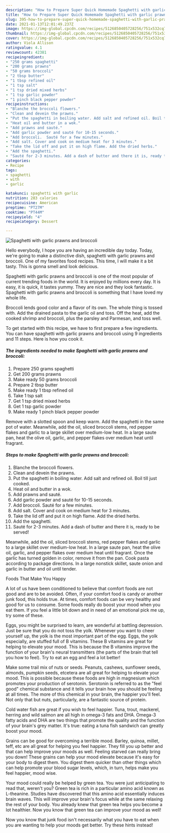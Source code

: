 ```yaml
---
description: "How to Prepare Super Quick Homemade Spaghetti with garlic prawns and broccoli"
title: "How to Prepare Super Quick Homemade Spaghetti with garlic prawns and broccoli"
slug: 395-how-to-prepare-super-quick-homemade-spaghetti-with-garlic-prawns-and-broccoli
date: 2021-01-13T12:01:49.237Z
image: https://img-global.cpcdn.com/recipes/5126850405728256/751x532cq70/spaghetti-with-garlic-prawns-and-broccoli-recipe-main-photo.jpg
thumbnail: https://img-global.cpcdn.com/recipes/5126850405728256/751x532cq70/spaghetti-with-garlic-prawns-and-broccoli-recipe-main-photo.jpg
cover: https://img-global.cpcdn.com/recipes/5126850405728256/751x532cq70/spaghetti-with-garlic-prawns-and-broccoli-recipe-main-photo.jpg
author: Viola Allison
ratingvalue: 4.1
reviewcount: 42381
recipeingredient:
- "250 grams spaghetti"
- "200 grams prawns"
- "50 grams broccoli"
- "2 tbsp butter"
- "1 tbsp refined oil"
- "1 tsp salt"
- "1 tsp dried mixed herbs"
- "1 tsp garlic powder"
- "1 pinch black pepper powder"
recipeinstructions:
- "Blanche the broccoli flowers."
- "Clean and devein the prawns."
- "Put the spaghetti in boiling water. Add salt and refined oil. Boil till just cooked."
- "Heat oil and butter in a wok."
- "Add prawns and sauté."
- "Add garlic powder and sauté for 10-15 seconds."
- "Add broccoli.  Sauté for a few minutes."
- "Add salt. Cover and cook on medium heat for 3 minutes."
- "Take the lid off and put it on high flame. Add the dried herbs."
- "Add the spaghetti."
- "Sauté for 2-3 minutes. Add a dash of butter and there it is, ready to be served!"
categories:
- Recipe
tags:
- spaghetti
- with
- garlic

katakunci: spaghetti with garlic 
nutrition: 283 calories
recipecuisine: American
preptime: "PT27M"
cooktime: "PT44M"
recipeyield: "4"
recipecategory: Dessert

---
```



![Spaghetti with garlic prawns and broccoli](https://img-global.cpcdn.com/recipes/5126850405728256/751x532cq70/spaghetti-with-garlic-prawns-and-broccoli-recipe-main-photo.jpg)

Hello everybody, I hope you are having an incredible day today. Today, we're going to make a distinctive dish, spaghetti with garlic prawns and broccoli. One of my favorites food recipes. This time, I will make it a bit tasty. This is gonna smell and look delicious.

Spaghetti with garlic prawns and broccoli is one of the most popular of current trending foods in the world. It is enjoyed by millions every day. It is easy, it is quick, it tastes yummy. They are nice and they look fantastic. Spaghetti with garlic prawns and broccoli is something that I have loved my whole life.

Broccoli lends good color and a flavor of its own. The whole thing is tossed with. Add the drained pasta to the garlic oil and toss. Off the heat, add the cooked shrimp and broccoli, plus the parsley and Parmesan, and toss well.


To get started with this recipe, we have to first prepare a few ingredients. You can have spaghetti with garlic prawns and broccoli using 9 ingredients and 11 steps. Here is how you cook it.

<!--inarticleads1-->

##### The ingredients needed to make Spaghetti with garlic prawns and broccoli:

1. Prepare 250 grams spaghetti
1. Get 200 grams prawns
1. Make ready 50 grams broccoli
1. Prepare 2 tbsp butter
1. Make ready 1 tbsp refined oil
1. Take 1 tsp salt
1. Get 1 tsp dried mixed herbs
1. Get 1 tsp garlic powder
1. Make ready 1 pinch black pepper powder


Remove with a slotted spoon and keep warm. Add the spaghetti in the same pot of water. Meanwhile, add the oil, sliced broccoli stems, red pepper flakes and garlic to a large skillet over medium-low heat. In a large saute pan, heat the olive oil, garlic, and pepper flakes over medium heat until fragrant. 

<!--inarticleads2-->

##### Steps to make Spaghetti with garlic prawns and broccoli:

1. Blanche the broccoli flowers.
1. Clean and devein the prawns.
1. Put the spaghetti in boiling water. Add salt and refined oil. Boil till just cooked.
1. Heat oil and butter in a wok.
1. Add prawns and sauté.
1. Add garlic powder and sauté for 10-15 seconds.
1. Add broccoli.  Sauté for a few minutes.
1. Add salt. Cover and cook on medium heat for 3 minutes.
1. Take the lid off and put it on high flame. Add the dried herbs.
1. Add the spaghetti.
1. Sauté for 2-3 minutes. Add a dash of butter and there it is, ready to be served!


Meanwhile, add the oil, sliced broccoli stems, red pepper flakes and garlic to a large skillet over medium-low heat. In a large saute pan, heat the olive oil, garlic, and pepper flakes over medium heat until fragrant. Once the garlic has turned golden in color, remove it from the pan. Cook pasta according to package directions. In a large nonstick skillet, saute onion and garlic in butter and oil until tender. 

Foods That Make You Happy


A lot of us have been conditioned to believe that comfort foods are not good and are to be avoided. Often, if your comfort food is candy or another junk food, this holds true. At times, comfort foods can be very healthy and good for us to consume. Some foods really do boost your mood when you eat them. If you feel a little bit down and in need of an emotional pick me up, try some of these.

Eggs, you might be surprised to learn, are wonderful at battling depression. Just be sure that you do not toss the yolk. Whenever you want to cheer yourself up, the yolk is the most important part of the egg. Eggs, the yolk especially, are stuffed full of B vitamins. These B vitamins are great for helping to elevate your mood. This is because the B vitamins improve the function of your brain's neural transmitters (the parts of the brain that tell you how to feel). Try to eat an egg and feel a lot better!

Make some trail mix of nuts or seeds. Peanuts, cashews, sunflower seeds, almonds, pumpkin seeds, etcetera are all great for helping to elevate your mood. This is possible because these foods are high in magnesium which promotes your production of serotonin. Serotonin is referred to as the "feel good" chemical substance and it tells your brain how you should be feeling at all times. The more of this chemical in your brain, the happier you'll feel. Not only that but nuts, particularly, are a fantastic source of protein.

Cold water fish are great if you wish to feel happier. Tuna, trout, mackerel, herring and wild salmon are all high in omega-3 fats and DHA. Omega-3 fatty acids and DHA are two things that promote the quality and the function of your brain's grey matter. It's true: eating a tuna fish sandwich can greatly boost your mood. 

Grains can be good for overcoming a terrible mood. Barley, quinoa, millet, teff, etc are all great for helping you feel happier. They fill you up better and that can help improve your moods as well. Feeling starved can really bring you down! These grains can help your mood elevate because it's easy for your body to digest them. You digest them quicker than other things which can help promote your blood sugar levels, which, in turn, helps make you feel happier, mood wise.

Your mood could really be helped by green tea. You were just anticipating to read that, weren't you? Green tea is rich in a particular amino acid known as L-theanine. Studies have discovered that this amino acid essentially induces brain waves. This will improve your brain's focus while at the same relaxing the rest of your body. You already knew that green tea helps you become a lot healthier. Now you know that green tea can improve your mood as well!

Now you know that junk food isn't necessarily what you have to eat when you are wanting to help your moods get better. Try  these hints  instead!

